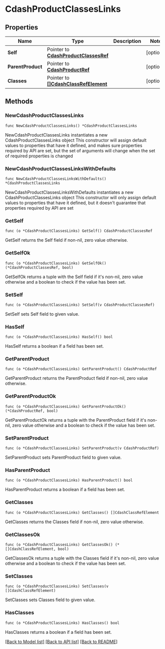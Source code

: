 # CdashProductClassesLinks

## Properties

Name | Type | Description | Notes
------------ | ------------- | ------------- | -------------
**Self** | Pointer to [**CdashProductClassesRef**](CdashProductClassesRef.md) |  | [optional] 
**ParentProduct** | Pointer to [**CdashProductRef**](CdashProductRef.md) |  | [optional] 
**Classes** | Pointer to [**[]CdashClassRefElement**](CdashClassRefElement.md) |  | [optional] 

## Methods

### NewCdashProductClassesLinks

`func NewCdashProductClassesLinks() *CdashProductClassesLinks`

NewCdashProductClassesLinks instantiates a new CdashProductClassesLinks object
This constructor will assign default values to properties that have it defined,
and makes sure properties required by API are set, but the set of arguments
will change when the set of required properties is changed

### NewCdashProductClassesLinksWithDefaults

`func NewCdashProductClassesLinksWithDefaults() *CdashProductClassesLinks`

NewCdashProductClassesLinksWithDefaults instantiates a new CdashProductClassesLinks object
This constructor will only assign default values to properties that have it defined,
but it doesn't guarantee that properties required by API are set

### GetSelf

`func (o *CdashProductClassesLinks) GetSelf() CdashProductClassesRef`

GetSelf returns the Self field if non-nil, zero value otherwise.

### GetSelfOk

`func (o *CdashProductClassesLinks) GetSelfOk() (*CdashProductClassesRef, bool)`

GetSelfOk returns a tuple with the Self field if it's non-nil, zero value otherwise
and a boolean to check if the value has been set.

### SetSelf

`func (o *CdashProductClassesLinks) SetSelf(v CdashProductClassesRef)`

SetSelf sets Self field to given value.

### HasSelf

`func (o *CdashProductClassesLinks) HasSelf() bool`

HasSelf returns a boolean if a field has been set.

### GetParentProduct

`func (o *CdashProductClassesLinks) GetParentProduct() CdashProductRef`

GetParentProduct returns the ParentProduct field if non-nil, zero value otherwise.

### GetParentProductOk

`func (o *CdashProductClassesLinks) GetParentProductOk() (*CdashProductRef, bool)`

GetParentProductOk returns a tuple with the ParentProduct field if it's non-nil, zero value otherwise
and a boolean to check if the value has been set.

### SetParentProduct

`func (o *CdashProductClassesLinks) SetParentProduct(v CdashProductRef)`

SetParentProduct sets ParentProduct field to given value.

### HasParentProduct

`func (o *CdashProductClassesLinks) HasParentProduct() bool`

HasParentProduct returns a boolean if a field has been set.

### GetClasses

`func (o *CdashProductClassesLinks) GetClasses() []CdashClassRefElement`

GetClasses returns the Classes field if non-nil, zero value otherwise.

### GetClassesOk

`func (o *CdashProductClassesLinks) GetClassesOk() (*[]CdashClassRefElement, bool)`

GetClassesOk returns a tuple with the Classes field if it's non-nil, zero value otherwise
and a boolean to check if the value has been set.

### SetClasses

`func (o *CdashProductClassesLinks) SetClasses(v []CdashClassRefElement)`

SetClasses sets Classes field to given value.

### HasClasses

`func (o *CdashProductClassesLinks) HasClasses() bool`

HasClasses returns a boolean if a field has been set.


[[Back to Model list]](../README.md#documentation-for-models) [[Back to API list]](../README.md#documentation-for-api-endpoints) [[Back to README]](../README.md)


